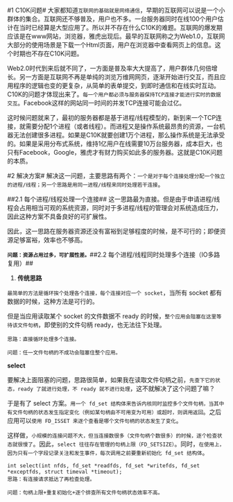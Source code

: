 \#1 C10K问题\# 大家都知道`互联网的基础就是网络通信`，早期的互联网可以说是一个小群体的集合。互联网还不够普及，用户也不多。一台服务器同时在线100个用户估计在当时已经算是大型应用了。所以并不存在什么C10K的难题。互联网的爆发期应该是在www网站，浏览器，雅虎出现后。最早的互联网称之为Web1.0，互联网大部分的使用场景是下载一个Html页面，用户在浏览器中查看网页上的信息。这个时期也不存在C10K问题。

Web2.0时代到来后就不同了，一方面是普及率大大提高了，用户群体几何倍增长。另一方面是互联网不再是单纯的浏览万维网网页，逐渐开始进行交互，而且应用程序的逻辑也变的更复杂，从简单的表单提交，到即时通信和在线实时互动。C10K的问题才体现出来了。`每一个用户都必须与服务器保持TCP连接才能进行实时的数据交互`。Facebook这样的网站同一时间的并发TCP连接可能会过亿。

这时候问题就来了，最初的服务器都是基于进程/线程模型的，新到来一个TCP连接，就需要分配1个进程（或者线程）。而进程又是操作系统最昂贵的资源，一台机器无法创建很多进程。如果是C10K就要创建1万个进程，那么操作系统是无法承受的。如果是采用分布式系统，维持1亿用户在线需要10万台服务器，成本巨大，也只有Facebook，Google，雅虎才有财力购买如此多的服务器。这就是C10K问题的本质。

\#2 解决方案\# 解决这一问题，主要思路有两个：`一个是对于每个连接处理分配一个独立的进程/线程；另一个思路是用同一进程/线程来同时处理若干连接`。

\#\#2.1 每个进程/线程处理一个连接\#\# 这一思路最为直接。但是由于申请进程/线程会占用相当可观的系统资源，同时对于多进程/线程的管理会对系统造成压力，因此这种方案不具备良好的可扩展性。

因此，这一思路在服务器资源还没有富裕到足够程度的时候，是不可行的；即便资源足够富裕，效率也不够高。

**`问题：资源占用过多，可扩展性差。`**\#\#2.2 每个进程/线程同时处理多个连接（IO多路复用）\#\#

1. **传统思路**

`最简单的方法是循环挨个处理各个连接，每个连接对应一个 socket`，当所有 socket 都有数据的时候，这种方法是可行的。

但是当应用读取某个 socket 的文件数据不 ready 的时候，`整个应用会阻塞在这里等待该文件句柄`，即使别的文件句柄 ready，也无法往下处理。

```
思路：直接循环处理多个连接。

问题：任一文件句柄的不成功会阻塞住整个应用。
```

**select**

要解决上面阻塞的问题，思路很简单，如果我在读取文件句柄之前，`先查下它的状态，ready 了就进行处理，不 ready 就不进行处理`，这不就解决了这个问题了嘛？

于是有了 select 方案。`用一个 fd_set 结构体来告诉内核同时监控多个文件句柄，当其中有文件句柄的状态发生指定变化（例如某句柄由不可用变为可用）或超时，则调用返回`。之后应用可以`使用 FD_ISSET 来逐个查看是哪个文件句柄的状态发生了变化`。

这样做，`小规模的连接问题不大，但当连接数很多（文件句柄个数很多）的时候，逐个检查状态就很慢了`。因此，`select 往往存在管理的句柄上限（FD_SETSIZE）`。同时，`在使用上，因为只有一个字段记录关注和发生事件，每次调用之前要重新初始化 fd_set 结构体`。



```
int select(int nfds, fd_set *readfds, fd_set *writefds, fd_set *exceptfds, struct timeval *timeout);
思路：有连接请求抵达了再检查处理。

问题：句柄上限+重复初始化+逐个排查所有文件句柄状态效率不高。


```



